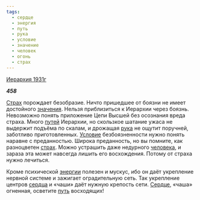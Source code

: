 ```yaml
---
tags:
  - сердце
  - энергия
  - путь
  - рука
  - условие
  - значение
  - человек
  - огонь
  - страх
---
```

[Иерархия 1931г](https://127.0.0.1:4002/agni/1931)

___458___

[Страх](../../../tags/#[страх](../../../tags/#страх)) порождает безобразие. Ничто пришедшее от боязни не имеет достойного [значения](../../../tags/#значение). Нельзя приблизиться к Иерархии через боязнь. Невозможно понять приложение Цепи Высшей без осознания вреда страха. Много [путей](../../../tags/#[путь](../../../tags/#путь)) Иерархии, но скользкое шатание ужаса не выдержит подъёма по скалам, и дрожащая [рука](../../../tags/#рука) не ощутит поручней, заботливо приготовленных. [Условие](../../../tags/#условие) безбоязненности нужно понять наравне с преданностью. Широка преданность, но вы помните, как разноцветен [страх](../../../tags/#страх). Можно устрашить даже недурного [человека](../../../tags/#человек), и зараза эта может навсегда лишить его восхождения. Потому от страха нужно лечиться.   

Кроме психической [энергии](../../../tags/#энергия) полезен и мускус, ибо он даёт укрепление нервной системе и зажигает оградительную сеть. Так укрепление центров [сердца](../../../tags/#сердце) и «чаши» даёт нужную крепость сети. [Сердце](../../../tags/#сердце), «чаша» огненная, осветите [путь](../../../tags/#путь) восходящих!   

